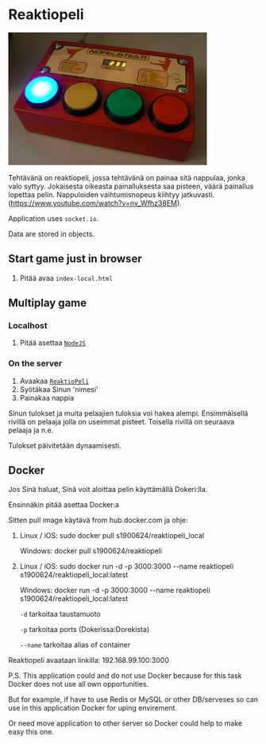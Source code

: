 # Reaktiopeli

<img src="media/5e7a8461c064adb51984e7e962530b49.jpg" width=400px>

Tehtävänä on reaktiopeli, jossa tehtävänä on painaa sitä nappulaa, jonka valo
syttyy. Jokaisesta oikeasta painalluksesta saa pisteen, väärä painallus lopettaa
pelin. Nappuloiden vaihtumisnopeus kiihtyy jatkuvasti.
(https://www.youtube.com/watch?v=nv_Wfhz38EM).

Application uses ```socket.io```.

Data are stored in objects.

## Start game just in browser
1. Pitää avaa ```index-local.html```

## Multiplay game
### Localhost
1.  Pitää asettaa <a href="https://nodejs.org/en/" target="_blank">```NodeJS```</a>

### On the server
1. Avaakaa <a href="http://35.199.32.16/" target="_blank">```ReaktioPeli```</a>
2. Syötäkaa Sinun 'nimesi'
3. Painakaa nappia

Sinun tulokset ja muita pelaajien tuloksia voi hakea alempi.
Ensimmäisellä rivillä on pelaaja jolla on useimmat pisteet.
Toisella rivillä on seuraava pelaaja ja n.e.

Tulokset päivitetään dynaamisesti.

## Docker
Jos Sinä haluat, Sinä voit aloittaa pelin käyttämällä Dokeri:lla.

Ensinnäkin pitää asettaa Docker:a

Sitten pull image käytävä from hub.docker.com ja ohje:

1. Linux / iOS: sudo docker pull s1900624/reaktiopeli_local

   Windows: docker pull s1900624/reaktiopeli

2. Linux / iOS: sudo docker run -d -p 3000:3000 --name reaktiopeli s1900624/reaktiopeli_local:latest
    
   Windows: docker run -d -p 3000:3000 --name reaktiopeli s1900624/reaktiopeli_local:latest
   
   `-d` tarkoitaa taustamuoto
   
   `-p` tarkoitaa ports (Dokerissa:Dorekista)
   
   `--name` tarkoitaa alias of container 
   
    
Reaktiopeli avaataan linkilla: 192.168.99.100:3000

P.S. 
This application could and do not use Docker because for this task Docker does not use all own opportunities. 

But for example, if have to use Redis or MySQL or other DB/serveses so can use  in this application Docker for uping envirement.

Or need move application to other server so Docker could help to make easy this one. 